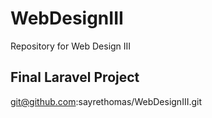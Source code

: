 # WebDesignIII
Repository for Web Design III

Final Laravel Project
-------------------------------------------
git@github.com:sayrethomas/WebDesignIII.git